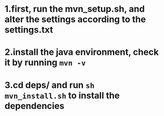 # 1.first, run the mvn_setup.sh, and alter the settings according to the settings.txt

# 2.install the java environment, check it by running `mvn -v`

# 3.cd deps/ and run `sh mvn_install.sh` to install the dependencies


